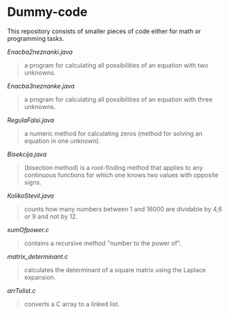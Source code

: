 # Dummy-code
This repository consists of smaller pieces of code either for math or programming tasks.

_Enacba2neznanki.java_
> a program for calculating all possibilities of an equation with two unknowns.

_Enacba3neznanke.java_
> a program for calculating all possibilities of an equation with three unknowns.

_RegulaFalsi.java_
> a numeric method for calculating zeros (method for solving an equation in one unknown).

_Bisekcija.java_
> (bisection method) is a root-finding method that applies to any continuous functions for which one knows two values with opposite signs. 

_KolikoStevil.java_
> counts how many numbers between 1 and 16000 are dividable by 4,6 or 9 and not by 12.

_sumOfpower.c_
> contains a recursive method "number to the power of".

_matrix_determinant.c_
> calculates the determinant of a square matrix using the Laplace expansion.

_arrTolist.c_
> converts a C array to a linked list.
